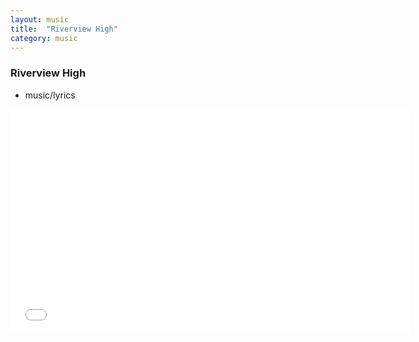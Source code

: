 ```yaml
---
layout: music
title:  "Riverview High"
category: music
---
```


### Riverview High

<ul class="c-card__stats">
    <li>music/lyrics</li>
</ul>

<div class="t-inner">
    <div class="c-media">
        <iframe class="c-media__embed" width="640" height="360" src="//www.youtube.com/embed/iq57ZqaD-_M?rel=0" frameborder="0" allowfullscreen></iframe>
    </div>
</div>
